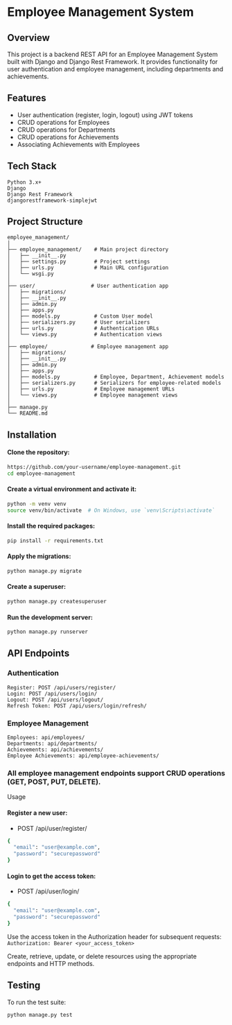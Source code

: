 
# Employee Management System
## Overview
This project is a backend REST API for an Employee Management System built with Django and Django Rest Framework. It provides functionality for user authentication and employee management, including departments and achievements.

## Features
- User authentication (register, login, logout) using JWT tokens
- CRUD operations for Employees
- CRUD operations for Departments
- CRUD operations for Achievements
- Associating Achievements with Employees

## Tech Stack
```
Python 3.x+
Django 
Django Rest Framework 
djangorestframework-simplejwt 
```
## Project Structure
```
employee_management/
│
├── employee_management/    # Main project directory
│   ├── __init__.py
│   ├── settings.py         # Project settings
│   ├── urls.py             # Main URL configuration
│   └── wsgi.py
│
├── user/                  # User authentication app
│   ├── migrations/
│   ├── __init__.py
│   ├── admin.py
│   ├── apps.py
│   ├── models.py           # Custom User model
│   ├── serializers.py      # User serializers
│   ├── urls.py             # Authentication URLs
│   └── views.py            # Authentication views
│
├── employee/              # Employee management app
│   ├── migrations/
│   ├── __init__.py
│   ├── admin.py
│   ├── apps.py
│   ├── models.py           # Employee, Department, Achievement models
│   ├── serializers.py      # Serializers for employee-related models
│   ├── urls.py             # Employee management URLs
│   └── views.py            # Employee management views
│
├── manage.py
└── README.md
```
## Installation

#### Clone the repository:
```bash
https://github.com/your-username/employee-management.git
cd employee-management
```

#### Create a virtual environment and activate it:
```bash
python -m venv venv
source venv/bin/activate  # On Windows, use `venv\Scripts\activate`
```
#### Install the required packages:
```bash
pip install -r requirements.txt
```
#### Apply the migrations:
```bash
python manage.py migrate
```
#### Create a superuser:
```bash
python manage.py createsuperuser
```
#### Run the development server:
```bash
python manage.py runserver
```


## API Endpoints
### Authentication
```
Register: POST /api/users/register/
Login: POST /api/users/login/
Logout: POST /api/users/logout/
Refresh Token: POST /api/users/login/refresh/
```
### Employee Management
```
Employees: api/employees/
Departments: api/departments/
Achievements: api/achievements/
Employee Achievements: api/employee-achievements/
```
### All employee management endpoints support CRUD operations (GET, POST, PUT, DELETE).
Usage

#### Register a new user:

- POST /api/user/register/
```bash
{
  "email": "user@example.com",
  "password": "securepassword"
}
```

#### Login to get the access token:
- POST /api/user/login/
```bash
{
  "email": "user@example.com",
  "password": "securepassword"
}
```

Use the access token in the Authorization header for subsequent requests:
``Authorization: Bearer <your_access_token>``

Create, retrieve, update, or delete resources using the appropriate endpoints and HTTP methods.

## Testing
To run the test suite:
```bash
python manage.py test
```


